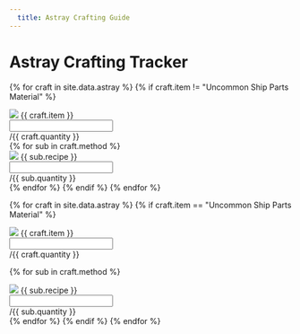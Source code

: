 ```yaml
---
  title: Astray Crafting Guide
---
```


<h1>Astray Crafting Tracker</h1>

<div class="progress">
  <div id="astray_1" class="progress-bar" role="progressbar" style="width: 15%" aria-valuenow="15" aria-valuemin="0" aria-valuemax="100"></div>
	<div id="astray_2" class="progress-bar" role="progressbar" style="width: 15%" aria-valuenow="15" aria-valuemin="0" aria-valuemax="100"></div>
	<div id="astray_3" class="progress-bar" role="progressbar" style="width: 15%" aria-valuenow="15" aria-valuemin="0" aria-valuemax="100"></div>
	<div id="astray_4" class="progress-bar" role="progressbar" style="width: 15%" aria-valuenow="15" aria-valuemin="0" aria-valuemax="100"></div>
	<div id="astray_5" class="progress-bar" role="progressbar" style="width: 15%" aria-valuenow="15" aria-valuemin="0" aria-valuemax="100"></div>
</div>

{% for craft in site.data.astray %}
{% if craft.item != "Uncommon Ship Parts Material" %}
<div class="input-group my-3">
  <div class="input-group-prepend">
    <span class="input-group-text"><img src="/assets/img/icon/{{ craft.icon }}.png"> {{ craft.item }}</span>
  </div>  
  <input id="{{ craft.icon }}" type="text" class="form-control" aria-label="{{ craft.item }}" aria-describedby="basic-addon2">
  <div class="input-group-append">
    <span class="input-group-text" id="basic-addon2">/{{ craft.quantity }}</span>
  </div>
</div>
{% for sub in craft.method %}
<div class="input-group my-3 mx-5 sub-recipe-item">
  <div class="input-group-prepend">
    <span class="input-group-text"><img src="/assets/img/icon/{{ sub.icon }}.png"> {{ sub.recipe }}</span>
  </div>  
  <input id="{{ sub.icon }}" type="text" class="form-control" aria-label="{{ sub.recipe }}" aria-describedby="basic-addon2">
  <div class="input-group-append">
    <span class="input-group-text" id="basic-addon2">/{{ sub.quantity }}</span>
  </div>
</div>
{% endfor %}
{% endif %}
{% endfor %}

{% for craft in site.data.astray %}
{% if craft.item == "Uncommon Ship Parts Material" %}
<div class="input-group my-3">
  <div class="input-group-prepend">
    <span class="input-group-text"><img src="/assets/img/icon/{{ craft.icon }}.png"> {{ craft.item }}</span>
  </div>  
  <input id="{{ craft.icon }}" type="text" class="form-control" aria-label="{{ craft.item }}" aria-describedby="basic-addon2">
  <div class="input-group-append">
    <span class="input-group-text" id="basic-addon2">/{{ craft.quantity }}</span>
  </div>
</div>

<div class="progressbar-bar ui-progressbar ui-corner-all ui-widget ui-widget-content">
  <div id="uncommon_ship" class="ui-progressbar-value ui-corner-left ui-widget-header" role="progressbar" aria-valuenow="15" aria-valuemin="0" aria-valuemax="100"></div>
</div>

{% for sub in craft.method %}
<div class="input-group my-3 mx-5 sub-recipe-item">
  <div class="input-group-prepend">
    <span class="input-group-text"><img src="/assets/img/icon/{{ sub.icon }}.png"> {{ sub.recipe }}</span>
  </div>  
  <input id="{{ sub.icon }}" type="text" class="form-control" aria-label="{{ sub.recipe }}" aria-describedby="basic-addon2">
  <div class="input-group-append">
    <span class="input-group-text" id="basic-addon2">/{{ sub.quantity }}</span>
  </div>
</div>
{% endfor %}
{% endif %}
{% endfor %}

<script>
$( document ).ready(function() {
    $('input').each(function(){
      find = $(this).attr("id")
      found = localStorage.getItem(find)
      if (found == "NaN") {
        $(this).val('0')
      } else {
      	$(this).val(found)
      }
    })
  
  $("input").change(function() {
    $("input").each(function() {
      quantity = parseInt($(this).val())
      type = $(this).attr("id")
      localStorage.setItem(type, quantity)
    });

		strong_ore = parseInt($('#use_5_76').val())
  		if (strong_ore > 75) {strong_ore = 75}
    sturdy_timber = parseInt($('#use_4_4').val())
  		if (sturdy_timber > 75) {sturdy_timber = 75}
    heavy_iron_ore = parseInt($('#use_3_239').val())
  		if (heavy_iron_ore > 200) {heavy_iron_ore = 200}
    tender_timber = parseInt($('#use_3_253').val())
  		if (tender_timber > 200) {tender_timber = 200}

    uncommon_ship_mats = ((strong_ore + sturdy_timber + heavy_iron_ore + tender_timber)/1050)*100

    $("#uncommon_ship").attr('style','width:'+uncommon_ship_mats +"%")
  	$("#uncommon_ship").html(uncommon_ship_mats+"%")
	});
  
		strong_ore = parseInt($('#use_5_76').val())
  		if (strong_ore > 75) {strong_ore = 75}
    sturdy_timber = parseInt($('#use_4_4').val())
  		if (sturdy_timber > 75) {sturdy_timber = 75}
    heavy_iron_ore = parseInt($('#use_3_239').val())
  		if (heavy_iron_ore > 200) {heavy_iron_ore = 200}
    tender_timber = parseInt($('#use_3_253').val())
  		if (tender_timber > 200) {tender_timber = 200}

    uncommon_ship_mats = ((strong_ore + sturdy_timber + heavy_iron_ore + tender_timber)/1050)*100

    $("#uncommon_ship").attr('style','width:'+uncommon_ship_mats +"%")
  	$("#uncommon_ship").html(uncommon_ship_mats+"%")
  
  console.log(uncommon_ship_mats)
});


</script>
